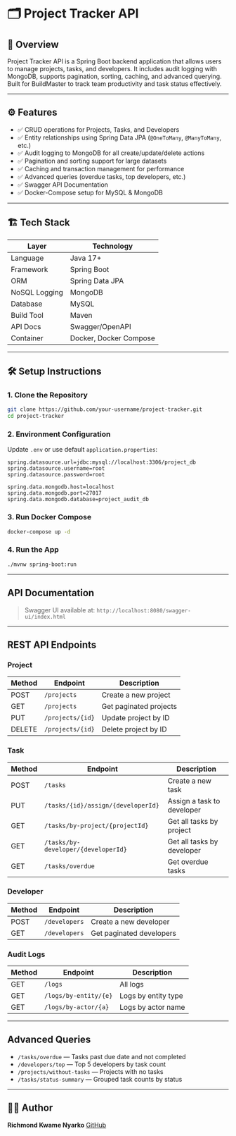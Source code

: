 # 🗂️ Project Tracker API

## 📌 Overview

Project Tracker API is a Spring Boot backend application that allows users to manage projects, tasks, and developers. It includes audit logging with MongoDB, supports pagination, sorting, caching, and advanced querying. Built for BuildMaster to track team productivity and task status effectively.

---

## ⚙️ Features

* ✅ CRUD operations for Projects, Tasks, and Developers
* ✅ Entity relationships using Spring Data JPA (`@OneToMany`, `@ManyToMany`, etc.)
* ✅ Audit logging to MongoDB for all create/update/delete actions
* ✅ Pagination and sorting support for large datasets
* ✅ Caching and transaction management for performance
* ✅ Advanced queries (overdue tasks, top developers, etc.)
* ✅ Swagger API Documentation
* ✅ Docker-Compose setup for MySQL & MongoDB

---

## 🏗️ Tech Stack

| Layer         | Technology             |
| ------------- | ---------------------- |
| Language      | Java 17+               |
| Framework     | Spring Boot            |
| ORM           | Spring Data JPA        |
| NoSQL Logging | MongoDB                |
| Database      | MySQL                  |
| Build Tool    | Maven                  |
| API Docs      | Swagger/OpenAPI        |
| Container     | Docker, Docker Compose |

---

## 🛠️ Setup Instructions

### 1. Clone the Repository

```bash
git clone https://github.com/your-username/project-tracker.git
cd project-tracker
```

### 2. Environment Configuration

Update `.env` or use default `application.properties`:

```properties
spring.datasource.url=jdbc:mysql://localhost:3306/project_db
spring.datasource.username=root
spring.datasource.password=root

spring.data.mongodb.host=localhost
spring.data.mongodb.port=27017
spring.data.mongodb.database=project_audit_db
```

### 3. Run Docker Compose

```bash
docker-compose up -d
```

### 4. Run the App

```bash
./mvnw spring-boot:run
```

---

## API Documentation

> Swagger UI available at:
> `http://localhost:8080/swagger-ui/index.html`

---

## REST API Endpoints

### Project

| Method | Endpoint         | Description            |
| ------ | ---------------- | ---------------------- |
| POST   | `/projects`      | Create a new project   |
| GET    | `/projects`      | Get paginated projects |
| PUT    | `/projects/{id}` | Update project by ID   |
| DELETE | `/projects/{id}` | Delete project by ID   |

### Task

| Method | Endpoint                            | Description                |
| ------ | ----------------------------------- | -------------------------- |
| POST   | `/tasks`                            | Create a new task          |
| PUT    | `/tasks/{id}/assign/{developerId}`  | Assign a task to developer |
| GET    | `/tasks/by-project/{projectId}`     | Get all tasks by project   |
| GET    | `/tasks/by-developer/{developerId}` | Get all tasks by developer |
| GET    | `/tasks/overdue`                    | Get overdue tasks          |

### Developer

| Method | Endpoint      | Description              |
| ------ | ------------- | ------------------------ |
| POST   | `/developers` | Create a new developer   |
| GET    | `/developers` | Get paginated developers |

### Audit Logs

| Method | Endpoint              | Description         |
| ------ | --------------------- | ------------------- |
| GET    | `/logs`               | All logs            |
| GET    | `/logs/by-entity/{e}` | Logs by entity type |
| GET    | `/logs/by-actor/{a}`  | Logs by actor name  |

---

## Advanced Queries

* `/tasks/overdue` — Tasks past due date and not completed
* `/developers/top` — Top 5 developers by task count
* `/projects/without-tasks` — Projects with no tasks
* `/tasks/status-summary` — Grouped task counts by status

---

## 👨‍💻 Author

**Richmond Kwame Nyarko**
[GitHub](https://github.com/buzrichie) 
